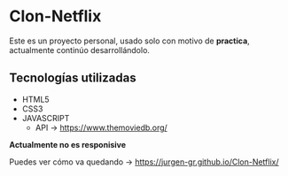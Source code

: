 # Clon-Netflix
Este es un proyecto personal, usado solo con motivo de **practica**, actualmente continúo desarrollándolo.

## Tecnologías utilizadas
* HTML5
* CSS3
* JAVASCRIPT
    * API -> https://www.themoviedb.org/

**Actualmente no es responisive**

Puedes ver cómo va quedando -> https://jurgen-gr.github.io/Clon-Netflix/
